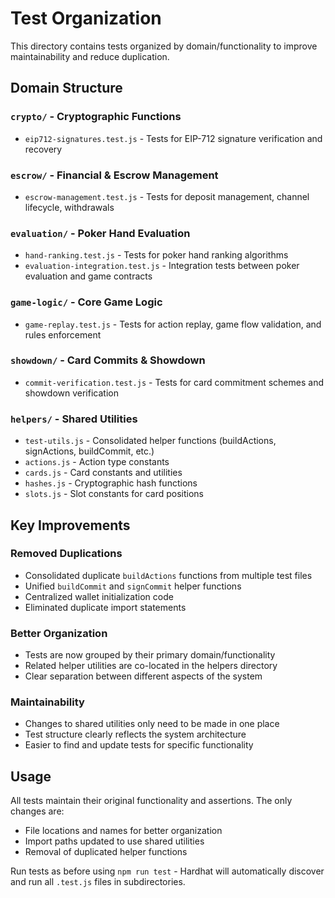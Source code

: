 # Test Organization

This directory contains tests organized by domain/functionality to improve maintainability and reduce duplication.

## Domain Structure

### `crypto/` - Cryptographic Functions
- `eip712-signatures.test.js` - Tests for EIP-712 signature verification and recovery

### `escrow/` - Financial & Escrow Management
- `escrow-management.test.js` - Tests for deposit management, channel lifecycle, withdrawals

### `evaluation/` - Poker Hand Evaluation
- `hand-ranking.test.js` - Tests for poker hand ranking algorithms
- `evaluation-integration.test.js` - Integration tests between poker evaluation and game contracts

### `game-logic/` - Core Game Logic
- `game-replay.test.js` - Tests for action replay, game flow validation, and rules enforcement

### `showdown/` - Card Commits & Showdown
- `commit-verification.test.js` - Tests for card commitment schemes and showdown verification

### `helpers/` - Shared Utilities
- `test-utils.js` - Consolidated helper functions (buildActions, signActions, buildCommit, etc.)
- `actions.js` - Action type constants
- `cards.js` - Card constants and utilities
- `hashes.js` - Cryptographic hash functions
- `slots.js` - Slot constants for card positions

## Key Improvements

### Removed Duplications
- Consolidated duplicate `buildActions` functions from multiple test files
- Unified `buildCommit` and `signCommit` helper functions
- Centralized wallet initialization code
- Eliminated duplicate import statements

### Better Organization
- Tests are now grouped by their primary domain/functionality
- Related helper utilities are co-located in the helpers directory
- Clear separation between different aspects of the system

### Maintainability
- Changes to shared utilities only need to be made in one place
- Test structure clearly reflects the system architecture
- Easier to find and update tests for specific functionality

## Usage

All tests maintain their original functionality and assertions. The only changes are:
- File locations and names for better organization
- Import paths updated to use shared utilities
- Removal of duplicated helper functions

Run tests as before using `npm run test` - Hardhat will automatically discover and run all `.test.js` files in subdirectories.